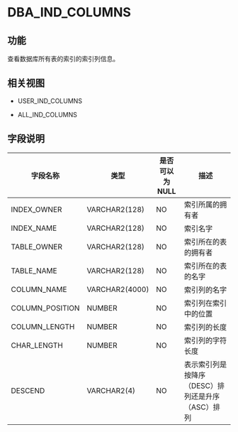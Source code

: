 DBA_IND_COLUMNS 
====================================



功能 
-----------

查看数据库所有表的索引的索引列信息。

相关视图 
-------------

* USER_IND_COLUMNS

  

* ALL_IND_COLUMNS

  




字段说明 
-------------



|    **字段名称**     |     **类型**     | **是否可以为 NULL** |            **描述**            |
|-----------------|----------------|----------------|------------------------------|
| INDEX_OWNER     | VARCHAR2(128)  | NO             | 索引所属的拥有者                     |
| INDEX_NAME      | VARCHAR2(128)  | NO             | 索引名字                         |
| TABLE_OWNER     | VARCHAR2(128)  | NO             | 索引所在的表的拥有者                   |
| TABLE_NAME      | VARCHAR2(128)  | NO             | 索引所在的表的名字                    |
| COLUMN_NAME     | VARCHAR2(4000) | NO             | 索引列的名字                       |
| COLUMN_POSITION | NUMBER         | NO             | 索引列在索引中的位置                   |
| COLUMN_LENGTH   | NUMBER         | NO             | 索引列的长度                       |
| CHAR_LENGTH     | NUMBER         | NO             | 索引列的字符长度                     |
| DESCEND         | VARCHAR2(4)    | NO             | 表示索引列是按降序（DESC）排列还是升序（ASC）排列 |



